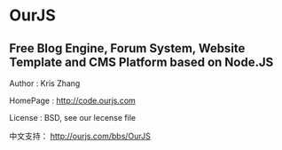 OurJS
====

Free Blog Engine, Forum System, Website Template and CMS Platform based on Node.JS
----

Author   : Kris Zhang

HomePage : http://code.ourjs.com

License  : BSD, see our lecense file

中文支持： http://ourjs.com/bbs/OurJS

